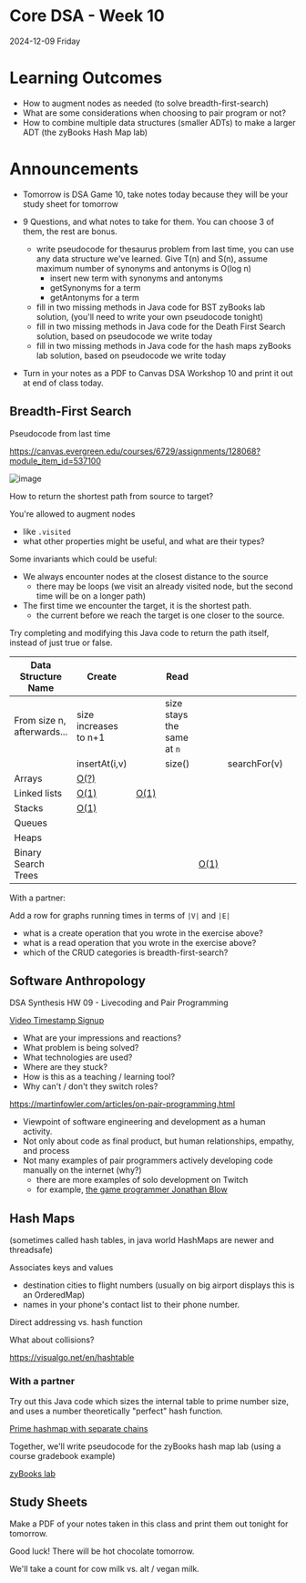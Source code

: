 # Core DSA - Week 10
2024-12-09 Friday

# Learning Outcomes

* How to augment nodes as needed (to solve breadth-first-search)
* What are some considerations when choosing to pair program or not?
* How to combine multiple data structures (smaller ADTs) to make a larger ADT (the zyBooks Hash Map lab)

# Announcements
* Tomorrow is DSA Game 10, take notes today because they will be your study sheet for tomorrow
* 9 Questions, and what notes to take for them. You can choose 3 of them, the rest are bonus.
  * write pseudocode for thesaurus problem from last time, you can use any data structure we've learned. Give T(n) and S(n), assume maximum number of synonyms and antonyms is O(log n)
    * insert new term with synonyms and antonyms
    * getSynonyms for a term
    * getAntonyms for a term
  * fill in two missing methods in Java code for BST zyBooks lab solution, (you'll need to write your own pseudocode tonight)
  * fill in two missing methods in Java code for the Death First Search solution, based on pseudocode we write today
  * fill in two missing methods in Java code for the hash maps zyBooks lab solution, based on pseudocode we write today
 
* Turn in your notes as a PDF to Canvas DSA Workshop 10 and print it out at end of class today.

## Breadth-First Search

Pseudocode from last time

https://canvas.evergreen.edu/courses/6729/assignments/128068?module_item_id=537100

![image](https://github.com/user-attachments/assets/a5fe27ff-7e46-480d-993b-52f403fe3d9e)

How to return the shortest path from source to target?

You're allowed to augment nodes
* like `.visited`
* what other properties might be useful, and what are their types?

Some invariants which could be useful:
* We always encounter nodes at the closest distance to the source
  * there may be loops (we visit an already visited node, but the second time will be on a longer path)
* The first time we encounter the target, it is the shortest path.
  * the current before we reach the target is one closer to the source.
 
Try completing and modifying this Java code to return the path itself,
instead of just true or false.

| Data Structure Name | Create                        || Read                                             ||||| Update         | Delete      |
|---------------------|---------------|---------------|--------|-----------|--------------|-------|----------|----------------|-------------|
| From size n, afterwards...  | size increases to n+1 || size stays the same at `n`   ||||| size stays the same at `n`         | size decreases to `n-1`      |
|                     | insertAt(i,v) |  | size() |  | searchFor(v) |  |    | replaceAt(i,v) | removeAt(i) |
| Arrays              | [O(?)](#arrays-insert-at)          |               |        |           |              |       |          |                |             |
| Linked lists        | [O(1)](#Linked-lists-insert-at)              |  [O(1)](#Linked-lists-insert-at)             |        |           |              |       |          |                |             |
| Stacks              | [O(1)](#stacks-insert-at)             |               |        |           |              |       |          |                |             |
| Queues              |               |               |        |           |              |       |          |                |             |
| Heaps               |               |               |        |           |              |       |          |                |             |
| Binary Search Trees |               |               |        |    [O(1)](#BinarySearchTree-isEmpty)       |              |       |          |                |             |

With a partner:

Add a row for graphs running times in terms of `|V|` and `|E|`
* what is a create operation that you wrote in the exercise above?
* what is a read operation that you wrote in the exercise above?
* which of the CRUD categories is breadth-first-search?

## Software Anthropology

DSA Synthesis HW 09 - Livecoding and Pair Programming

[Video Timestamp Signup](https://evergreen0-my.sharepoint.com/:x:/r/personal/paul_pham_evergreen_edu/_layouts/15/Doc.aspx?sourcedoc=%7BECBF06E7-C19A-4294-B19A-9619A3D61CFE%7D&file=DSA%20Synthesis%20HW%2009%20-%20Pair%20Programming%20and%20Livecoding.xlsx&action=default&mobileredirect=true&DefaultItemOpen=1&ct=1733719612917&wdOrigin=OFFICECOM-WEB.MAIN.EDGEWORTH&cid=2507150a-710a-460f-b7d3-ba3f6ad2abfb&wdPreviousSessionSrc=HarmonyWeb&wdPreviousSession=8d9b67ba-c4a5-49ed-8905-1eb8b968cf15)

* What are your impressions and reactions?
* What problem is being solved?
* What technologies are used?
* Where are they stuck?
* How is this as a teaching / learning tool?
* Why can't / don't they switch roles?

https://martinfowler.com/articles/on-pair-programming.html

- Viewpoint of software engineering and development as a human activity.
- Not only about code as final product, but human relationships, empathy, and process
- Not many examples of pair programmers actively developing code manually on the internet (why?)
  - there are more examples of solo development on Twitch
  - for example, [the game programmer Jonathan Blow]()
 
## Hash Maps

(sometimes called hash tables, in java world HashMaps are newer and threadsafe)

Associates keys and values
* destination cities to flight numbers (usually on big airport displays this is an OrderedMap)
* names in your phone's contact list to their phone number.

Direct addressing vs. hash function

What about collisions?

https://visualgo.net/en/hashtable

### With a partner

Try out this Java code which sizes the internal table to prime number size,
and uses a number theoretically "perfect" hash function.

[Prime hashmap with separate chains](https://github.com/TheEvergreenStateCollege/upper-division-cs-24-25/tree/main/dsa-24au/week-10/code/prime-hash-map/src/main/java/dev/codewithfriends)

Together, we'll write pseudocode for the zyBooks hash map lab (using a course gradebook example)

[zyBooks lab](https://github.com/TheEvergreenStateCollege/upper-division-cs-24-25/tree/main/dsa-24au/week-10/code/zybooks-hash-maps)

## Study Sheets

Make a PDF of your notes taken in this class and print them out tonight for tomorrow.

Good luck! There will be hot chocolate tomorrow.

We'll take a count for cow milk vs. alt / vegan milk.
